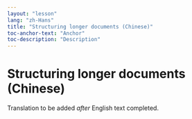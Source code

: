 ```yaml
---
layout: "lesson"
lang: "zh-Hans"
title: "Structuring longer documents (Chinese)"
toc-anchor-text: "Anchor"
toc-description: "Description"
---
```


# Structuring longer documents (Chinese)

Translation to be added _after_ English text completed.
